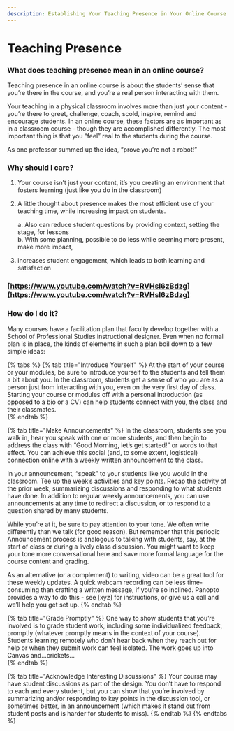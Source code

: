 ```yaml
---
description: Establishing Your Teaching Presence in Your Online Course
---
```


# Teaching Presence

### What does teaching presence mean in an online course?

Teaching presence in an online course is about the students’ sense that you’re there in the course, and you’re a real person interacting with them.

Your teaching in a physical classroom involves more than just your content - you’re there to greet, challenge, coach, scold, inspire, remind and encourage students. In an online course, these factors are as important as in a classroom course - though they are accomplished differently.  The most important thing is that you “feel” real to the students during the course.  
  
As one professor summed up the idea, “prove you’re not a robot!”  

### Why should I care? 

1. Your course isn’t just your content, it’s you creating an environment that fosters learning \(just like you do in the classroom\) 
2. A little thought about presence makes the most efficient use of your teaching time, while increasing impact on students.  

   a. Also can reduce student questions by providing context, setting the stage, for lessons  
   b. With some planning, possible to do less while seeming more present, make more impact,

3. increases student engagement, which leads to both learning and satisfaction

### [https://www.youtube.com/watch?v=RVHsl6zBdzg](https://www.youtube.com/watch?v=RVHsl6zBdzg)

### How do I do it? 

Many courses have a facilitation plan that faculty develop together with a School of Professional Studies instructional designer. Even when no formal plan is in place, the kinds of elements in such a plan boil down to a few simple ideas:

{% tabs %}
{% tab title="Introduce Yourself" %}
At the start of your course or your modules, be sure to introduce yourself to the students and tell them a bit about you. In the classroom, students get a sense of who you are as a person just from interacting with you, even on the very first day of class. Starting your course or modules off with a personal introduction \(as opposed to a bio or a CV\) can help students connect with you, the class and their classmates.     
{% endtab %}

{% tab title="Make Announcements" %}
In the classroom, students see you walk in, hear you speak with one or more students, and then begin to address the class with “Good Morning, let’s get started!” or words to that effect. You can achieve this social \(and, to some extent, logistical\) connection online with a weekly written announcement to the class.      
  
In your announcement, “speak” to your students like you would in the classroom.  Tee up the week’s activities and key points.  Recap the activity of the prior week, summarizing discussions and responding to what students have done. In addition to regular weekly announcements, you can use announcements at any time to redirect a discussion, or to respond to a question shared by many students.

While you’re at it, be sure to pay attention to your tone. We often write differently than we talk \(for good reason\). But remember that this periodic Announcement process is analogous to talking with students, say, at the start of class or during a lively class discussion. You might want to keep your tone more conversational here and save more formal language for the course content and grading. 

As an alternative \(or a complement\) to writing, video can be a great tool for these weekly updates. A quick webcam recording can be less time-consuming than crafting a written message, if you’re so inclined. Panopto provides a way to do this - see \[xyz\] for instructions, or give us a call and we’ll help you get set up.
{% endtab %}

{% tab title="Grade Promptly" %}
One way to show students that you’re involved is to grade student work, including some individualized feedback, promptly \(whatever promptly means in the context of your course\). Students learning remotely who don’t hear back when they reach out for help or when they submit work can feel isolated. The work goes up into Canvas and...crickets...  
{% endtab %}

{% tab title="Acknowledge Interesting Discussions" %}
Your course may have student discussions as part of the design. You don’t have to respond to each and every student, but you can show that you’re involved by summarizing and/or responding to key points in the discussion tool, or sometimes better, in an announcement \(which makes it stand out from student posts and is harder for students to miss\). 
{% endtab %}
{% endtabs %}



